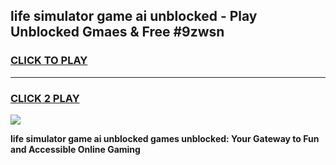 
## life simulator game ai unblocked - Play Unblocked Gmaes & Free #9zwsn
<h3>
<a href="https://news.freeplayer.one?title=life_simulator_game_ai_unblocked&ref=26F">CLICK TO PLAY</a></h3>
<hr>

<h3>
<a href="https://news.freeplayer.one?title=life_simulator_game_ai_unblocked&ref=26F">CLICK 2 PLAY</a>
  
</h3>

<a href="https://news.freeplayer.one?title=life_simulator_game_ai_unblocked&ref=26F/"><img src="https://clearcache.store/games.png"></a>


**life simulator game ai unblocked games unblocked: Your Gateway to Fun and Accessible Online Gaming**
